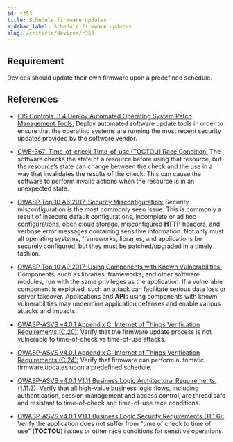 ```yaml
---
id: r353
title: Schedule firmware updates
sidebar_label: Schedule firmware updates
slug: /criteria/devices/r353
---
```


## Requirement

Devices should update their own firmware
upon a predefined schedule.

## References

- [CIS Controls. 3.4 Deploy Automated Operating System Patch Management Tools:](https://www.cisecurity.org/controls/)
Deploy automated software update tools
in order to ensure
that the operating systems
are running the most recent security updates
provided by the software vendor.

- [CWE-367: Time-of-check Time-of-use (TOCTOU) Race Condition:](https://cwe.mitre.org/data/definitions/367.html)
The software checks the state
of a resource before using that resource,
but the resource’s state can change
between the check and the use in a way
that invalidates the results of the check.
This can cause the software
to perform invalid actions
when the resource
is in an unexpected state.

- [OWASP Top 10 A6:2017-Security Misconfiguration:](https://owasp.org/www-project-top-ten/OWASP_Top_Ten_2017/Top_10-2017_A6-Security_Misconfiguration)
Security misconfiguration
is the most commonly seen issue.
This is commonly a result
of insecure default configurations,
incomplete or ad hoc configurations,
open cloud storage,
misconfigured **HTTP** headers,
and verbose error messages
containing sensitive information.
Not only must all operating systems,
frameworks, libraries,
and applications be securely configured,
but they must be patched/upgraded
in a timely fashion.

- [OWASP Top 10 A9:2017-Using Components with Known Vulnerabilities:](https://owasp.org/www-project-top-ten/OWASP_Top_Ten_2017/Top_10-2017_A9-Using_Components_with_Known_Vulnerabilities)
Components,
such as libraries,
frameworks,
and other software modules,
run with the same privileges
as the application.
If a vulnerable component
is exploited,
such an attack can facilitate
serious data loss or server takeover.
Applications and **API**s using components
with known vulnerabilities
may undermine application defenses
and enable various attacks
and impacts.

- [OWASP-ASVS v4.0.1 Appendix C: Internet of Things Verification Requirements.(C.20):](https://owasp.org/www-project-application-security-verification-standard/)
Verify that the firmware update process
is not vulnerable to time-of-check
vs time-of-use attacks.

- [OWASP-ASVS v4.0.1 Appendix C: Internet of Things Verification Requirements.(C.24):](https://owasp.org/www-project-application-security-verification-standard/)
Verify that firmware
can perform automatic firmware updates
upon a predefined schedule.

- [OWASP-ASVS v4.0.1 V1.11 Business Logic Architectural Requirements.(1.11.3):](https://owasp.org/www-project-application-security-verification-standard/)
Verify that all high-value business logic flows,
including authentication,
session management and access control,
are thread safe and resistant
to time-of-check
and time-of-use race conditions.

- [OWASP-ASVS v4.0.1 V11.1 Business Logic Security Requirements.(11.1.6):](https://owasp.org/www-project-application-security-verification-standard/)
Verify the application does not suffer
from "time of check to time of use"
(**TOCTOU**) issues
or other race conditions
for sensitive operations.
